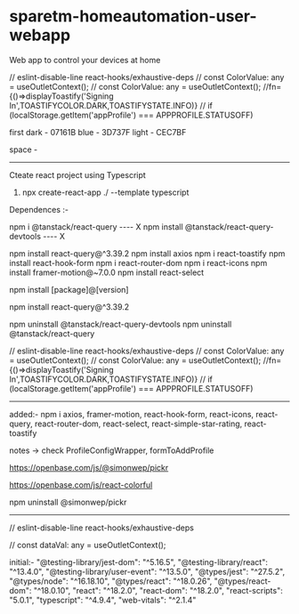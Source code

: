 # sparetm-homeautomation-user-webapp
Web app to control your devices at home

 // eslint-disable-line react-hooks/exhaustive-deps
    // const ColorValue: any = useOutletContext();
     // const ColorValue: any = useOutletContext();
      <!-- <section><Outlet context={colorValue} /></section> -->
//fn={()=>displayToastify('Signing In',TOASTIFYCOLOR.DARK,TOASTIFYSTATE.INFO)} 
// if (localStorage.getItem('appProfile') === APPPROFILE.STATUSOFF) 

first dark - 07161B
blue - 3D737F
light - CEC7BF

space - &nbsp;

-------------------------------------------------

Cteate react project using Typescript

1) npx create-react-app ./ --template typescript

Dependences :-

npm i @tanstack/react-query ---- X
npm install @tanstack/react-query-devtools ---- X

npm install react-query@^3.39.2
npm install axios
npm i react-toastify
npm install react-hook-form
npm i react-router-dom
npm i react-icons
npm install framer-motion@~7.0.0
npm install react-select



npm install [package]@[version]

npm install react-query@^3.39.2

npm uninstall @tanstack/react-query-devtools
npm uninstall @tanstack/react-query


 // eslint-disable-line react-hooks/exhaustive-deps
    // const ColorValue: any = useOutletContext();
     // const ColorValue: any = useOutletContext();
      <!-- <section><Outlet context={colorValue} /></section> -->
//fn={()=>displayToastify('Signing In',TOASTIFYCOLOR.DARK,TOASTIFYSTATE.INFO)} 
// if (localStorage.getItem('appProfile') === APPPROFILE.STATUSOFF) 


-------------------------------------

added:-
npm i axios, framer-motion, react-hook-form, react-icons, react-query, react-router-dom, react-select, react-simple-star-rating, react-toastify

notes -> check ProfileConfigWrapper, formToAddProfile

https://openbase.com/js/@simonwep/pickr

https://openbase.com/js/react-colorful

npm uninstall @simonwep/pickr


---------------------

// eslint-disable-line react-hooks/exhaustive-deps

// const dataVal: any = useOutletContext();

initial:- "@testing-library/jest-dom": "^5.16.5", "@testing-library/react": "^13.4.0", "@testing-library/user-event": "^13.5.0", "@types/jest": "^27.5.2", "@types/node": "^16.18.10", "@types/react": "^18.0.26", "@types/react-dom": "^18.0.10", "react": "^18.2.0", "react-dom": "^18.2.0", "react-scripts": "5.0.1", "typescript": "^4.9.4", "web-vitals": "^2.1.4"